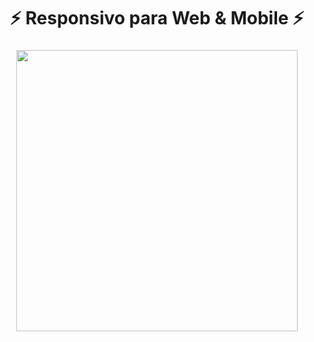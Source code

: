 <h1 align="center">⚡ Responsivo para Web & Mobile ⚡</h1>

###

<div align="center">
  <img height="450" src="https://i.imgur.com/x2Aqeec.png"  />
</div>

###
